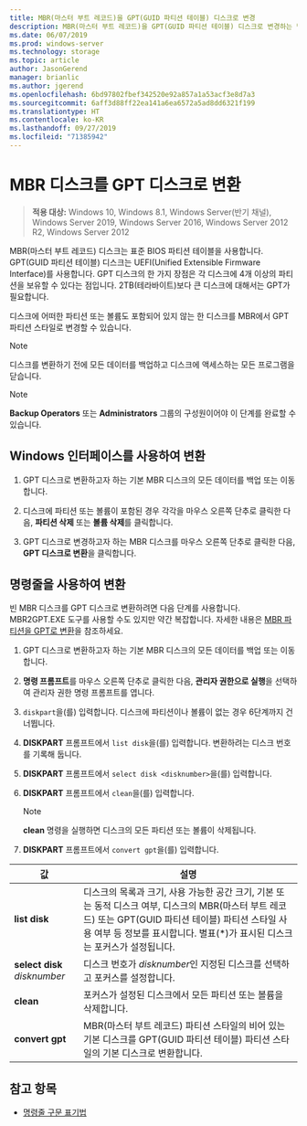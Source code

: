 ```yaml
---
title: MBR(마스터 부트 레코드)을 GPT(GUID 파티션 테이블) 디스크로 변경
description: MBR(마스터 부트 레코드)을 GPT(GUID 파티션 테이블) 디스크로 변경하는 방법을 설명합니다.
ms.date: 06/07/2019
ms.prod: windows-server
ms.technology: storage
ms.topic: article
author: JasonGerend
manager: brianlic
ms.author: jgerend
ms.openlocfilehash: 6bd97802fbef342520e92a857a1a53acf3e8d7a3
ms.sourcegitcommit: 6aff3d88ff22ea141a6ea6572a5ad8dd6321f199
ms.translationtype: HT
ms.contentlocale: ko-KR
ms.lasthandoff: 09/27/2019
ms.locfileid: "71385942"
---
```

# <a name="convert-an-mbr-disk-into-a-gpt-disk"></a>MBR 디스크를 GPT 디스크로 변환

> **적용 대상:** Windows 10, Windows 8.1, Windows Server(반기 채널), Windows Server 2019, Windows Server 2016, Windows Server 2012 R2, Windows Server 2012

MBR(마스터 부트 레코드) 디스크는 표준 BIOS 파티션 테이블을 사용합니다. GPT(GUID 파티션 테이블) 디스크는 UEFI(Unified Extensible Firmware Interface)를 사용합니다. GPT 디스크의 한 가지 장점은 각 디스크에 4개 이상의 파티션을 보유할 수 있다는 점입니다. 2TB(테라바이트)보다 큰 디스크에 대해서는 GPT가 필요합니다.

디스크에 어떠한 파티션 또는 볼륨도 포함되어 있지 않는 한 디스크를 MBR에서 GPT 파티션 스타일로 변경할 수 있습니다.

> [!NOTE]
> 디스크를 변환하기 전에 모든 데이터를 백업하고 디스크에 액세스하는 모든 프로그램을 닫습니다.

> [!NOTE]
> **Backup Operators** 또는 **Administrators** 그룹의 구성원이어야 이 단계를 완료할 수 있습니다.

## <a name="converting-using-the-windows-interface"></a>Windows 인터페이스를 사용하여 변환

1.  GPT 디스크로 변환하고자 하는 기본 MBR 디스크의 모든 데이터를 백업 또는 이동합니다.

2.  디스크에 파티션 또는 볼륨이 포함된 경우 각각을 마우스 오른쪽 단추로 클릭한 다음, **파티션 삭제** 또는 **볼륨 삭제**를 클릭합니다.

3.  GPT 디스크로 변경하고자 하는 MBR 디스크를 마우스 오른쪽 단추로 클릭한 다음, **GPT 디스크로 변환**을 클릭합니다.

## <a name="converting-using-a-command-line"></a>명령줄을 사용하여 변환

빈 MBR 디스크를 GPT 디스크로 변환하려면 다음 단계를 사용합니다. MBR2GPT.EXE 도구를 사용할 수도 있지만 약간 복잡합니다. 자세한 내용은 [MBR 파티션을 GPT로 변환](https://docs.microsoft.com/windows/deployment/mbr-to-gpt)을 참조하세요.

1.  GPT 디스크로 변환하고자 하는 기본 MBR 디스크의 모든 데이터를 백업 또는 이동합니다.

2.  **명령 프롬프트**를 마우스 오른쪽 단추로 클릭한 다음, **관리자 권한으로 실행**을 선택하여 관리자 권한 명령 프롬프트를 엽니다.

3. `diskpart`을(를) 입력합니다. 디스크에 파티션이나 볼륨이 없는 경우 6단계까지 건너뜁니다.

4.  **DISKPART** 프롬프트에서 `list disk`을(를) 입력합니다. 변환하려는 디스크 번호를 기록해 둡니다.

5.  **DISKPART** 프롬프트에서 `select disk <disknumber>`을(를) 입력합니다.

6.  **DISKPART** 프롬프트에서 `clean`을(를) 입력합니다.

    > [!NOTE]
    > **clean** 명령을 실행하면 디스크의 모든 파티션 또는 볼륨이 삭제됩니다.

7.  **DISKPART** 프롬프트에서 `convert gpt`을(를) 입력합니다.

| 값  | 설명  |
| ----- | ---- |
| **list disk** | 디스크의 목록과 크기, 사용 가능한 공간 크기, 기본 또는 동적 디스크 여부, 디스크의 MBR(마스터 부트 레코드) 또는 GPT(GUID 파티션 테이블) 파티션 스타일 사용 여부 등 정보를 표시합니다. 별표(*)가 표시된 디스크는 포커스가 설정됩니다. |
| **select disk** *disknumber* | 디스크 번호가 *disknumber*인 지정된 디스크를 선택하고 포커스를 설정합니다. |
| **clean** | 포커스가 설정된 디스크에서 모든 파티션 또는 볼륨을 삭제합니다.  |
| **convert gpt**| MBR(마스터 부트 레코드) 파티션 스타일의 비어 있는 기본 디스크를 GPT(GUID 파티션 테이블) 파티션 스타일의 기본 디스크로 변환합니다. |

## <a name="see-also"></a>참고 항목

-   [명령줄 구문 표기법](https://technet.microsoft.com/library/cc742449(v=ws.11).aspx)